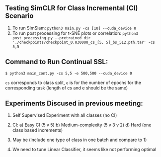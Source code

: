 ## Testing SimCLR for Class Incremental (CI) Scenario

1. To run SimSiam:
```python3 main.py -cs [10] --cuda_device 0```
2. To run post processing for t-SNE plots or correlation:
```python3 post_processing.py --pretrained_dir './checkpoints/checkpoint_0.030000_cs_[5, 5]_bs_512.pth.tar' -cs 5,5``` 

## Command to Run Continual SSL:
```$ python3 main_cont.py -cs 5,5 -e 500,500 --cuda_device 0```

```cs``` corresponds to class split, ```e``` is for the number of epochs for the corresponding task (length of cs and e should be the same)


## Experiments Discused in previous meeting:
1. Self Supervised Experiment with all classes (no CI)
2. CI:
    a) Easy CI (5 v 5)
    b) Medium-complexity (5 v 3 v 2)
    d) Hard (one class based increments)

3. May be (include one type of class in one batch and compare to 1)
4. We need to tune Linear Classifier, it seems like not performing optimal
